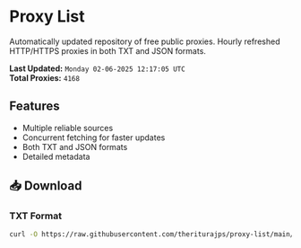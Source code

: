 # Proxy List

Automatically updated repository of free public proxies. Hourly refreshed HTTP/HTTPS proxies in both TXT and JSON formats.

**Last Updated:** `Monday 02-06-2025 12:17:05 UTC`  
**Total Proxies:** `4168`

## Features
- Multiple reliable sources
- Concurrent fetching for faster updates
- Both TXT and JSON formats
- Detailed metadata

## 📥 Download

### TXT Format
```bash
curl -O https://raw.githubusercontent.com/theriturajps/proxy-list/main/proxies.txt
